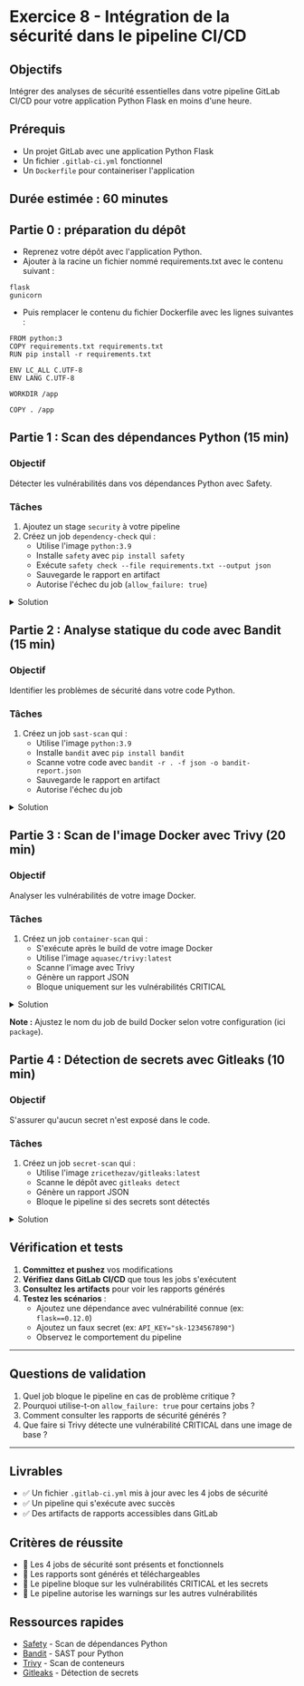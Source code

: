 # Exercice 8 - Intégration de la sécurité dans le pipeline CI/CD

## Objectifs

Intégrer des analyses de sécurité essentielles dans votre pipeline GitLab CI/CD pour votre application Python Flask en moins d'une heure.

## Prérequis

- Un projet GitLab avec une application Python Flask
- Un fichier `.gitlab-ci.yml` fonctionnel
- Un `Dockerfile` pour containeriser l'application

## Durée estimée : 60 minutes

## Partie 0 : préparation du dépôt

* Reprenez votre dépôt avec l'application Python.
* Ajouter à la racine un fichier nommé requirements.txt avec le contenu suivant :
```
flask
gunicorn
```
* Puis remplacer le contenu  du fichier Dockerfile avec les lignes suivantes :
```
FROM python:3
COPY requirements.txt requirements.txt
RUN pip install -r requirements.txt

ENV LC_ALL C.UTF-8
ENV LANG C.UTF-8

WORKDIR /app

COPY . /app
```

## Partie 1 : Scan des dépendances Python (15 min)

### Objectif
Détecter les vulnérabilités dans vos dépendances Python avec Safety.

### Tâches

1. Ajoutez un stage `security` à votre pipeline
2. Créez un job `dependency-check` qui :
   - Utilise l'image `python:3.9`
   - Installe `safety` avec `pip install safety`
   - Exécute `safety check --file requirements.txt --output json`
   - Sauvegarde le rapport en artifact
   - Autorise l'échec du job (`allow_failure: true`)

<details>
  <summary>Solution</summary>
   **Code attendu :**
   
   ```yaml
   dependency-check:
     stage: security
     image: python:3.9
     script:
       - pip install safety
       - safety check --file requirements.txt --output json || true
     artifacts:
       paths:
         - safety-report.json
       expire_in: 1 week
     allow_failure: true
   ```
</details>

## Partie 2 : Analyse statique du code avec Bandit (15 min)

### Objectif
Identifier les problèmes de sécurité dans votre code Python.

### Tâches

1. Créez un job `sast-scan` qui :
   - Utilise l'image `python:3.9`
   - Installe `bandit` avec `pip install bandit`
   - Scanne votre code avec `bandit -r . -f json -o bandit-report.json`
   - Sauvegarde le rapport en artifact
   - Autorise l'échec du job

<details>
  <summary>Solution</summary>
   **Code attendu :**
      
   ```yaml
   sast-scan:
     stage: security
     image: python:3.9
     script:
       - pip install bandit
       - bandit -r . -f json -o bandit-report.json || true
     artifacts:
       paths:
         - bandit-report.json
       expire_in: 1 week
     allow_failure: true
   ```
</details>

## Partie 3 : Scan de l'image Docker avec Trivy (20 min)

### Objectif
Analyser les vulnérabilités de votre image Docker.

### Tâches

1. Créez un job `container-scan` qui :
   - S'exécute après le build de votre image Docker
   - Utilise l'image `aquasec/trivy:latest`
   - Scanne l'image avec Trivy
   - Génère un rapport JSON
   - Bloque uniquement sur les vulnérabilités CRITICAL

<details>
  <summary>Solution</summary>
   **Code attendu :**

   ```yaml
   container-scan:
     stage: security
     image: 
       name: aquasec/trivy:latest
       entrypoint: [""]
     script:
       - trivy image --format json --output trivy-report.json $CI_REGISTRY_IMAGE:$CI_COMMIT_REF_SLUG
       - trivy image --exit-code 0 --severity HIGH $CI_REGISTRY_IMAGE:$CI_COMMIT_REF_SLUG
       - trivy image --exit-code 1 --severity CRITICAL $CI_REGISTRY_IMAGE:$CI_COMMIT_REF_SLUG
     artifacts:
       paths:
         - trivy-report.json
       expire_in: 1 week
     dependencies:
       - package
     allow_failure: false
   ```
</details>

**Note :** Ajustez le nom du job de build Docker selon votre configuration (ici `package`).

## Partie 4 : Détection de secrets avec Gitleaks (10 min)

### Objectif
S'assurer qu'aucun secret n'est exposé dans le code.

### Tâches

1. Créez un job `secret-scan` qui :
   - Utilise l'image `zricethezav/gitleaks:latest`
   - Scanne le dépôt avec `gitleaks detect`
   - Génère un rapport JSON
   - Bloque le pipeline si des secrets sont détectés

<details>
  <summary>Solution</summary>
   
   **Code attendu :**
   
   ```yaml
   secret-scan:
     stage: security
     image:
       name: zricethezav/gitleaks:latest
       entrypoint: [""]
     script:
       - gitleaks detect --source . --report-format json --report-path gitleaks-report.json --verbose
     artifacts:
       paths:
         - gitleaks-report.json
       expire_in: 1 week
       when: always
     allow_failure: false
   ```
</details>

## Vérification et tests

1. **Committez et pushez** vos modifications
2. **Vérifiez dans GitLab CI/CD** que tous les jobs s'exécutent
3. **Consultez les artifacts** pour voir les rapports générés
4. **Testez les scénarios** :
   - Ajoutez une dépendance avec vulnérabilité connue (ex: `flask==0.12.0`)
   - Ajoutez un faux secret (ex: `API_KEY="sk-1234567890"`)
   - Observez le comportement du pipeline

---

## Questions de validation

1. Quel job bloque le pipeline en cas de problème critique ?
2. Pourquoi utilise-t-on `allow_failure: true` pour certains jobs ?
3. Comment consulter les rapports de sécurité générés ?
4. Que faire si Trivy détecte une vulnérabilité CRITICAL dans une image de base ?

---

## Livrables

- ✅ Un fichier `.gitlab-ci.yml` mis à jour avec les 4 jobs de sécurité
- ✅ Un pipeline qui s'exécute avec succès
- ✅ Des artifacts de rapports accessibles dans GitLab


## Critères de réussite

- 🎯 Les 4 jobs de sécurité sont présents et fonctionnels
- 🎯 Les rapports sont générés et téléchargeables
- 🎯 Le pipeline bloque sur les vulnérabilités CRITICAL et les secrets
- 🎯 Le pipeline autorise les warnings sur les autres vulnérabilités


## Ressources rapides

- [Safety](https://pyup.io/safety/) - Scan de dépendances Python
- [Bandit](https://bandit.readthedocs.io/) - SAST pour Python
- [Trivy](https://aquasecurity.github.io/trivy/) - Scan de conteneurs
- [Gitleaks](https://github.com/gitleaks/gitleaks) - Détection de secrets


